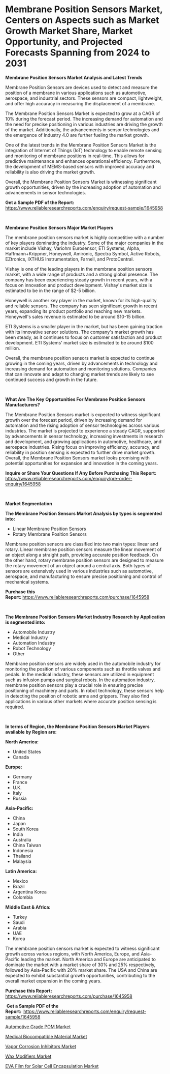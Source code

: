 <p><h1>Membrane Position Sensors Market, Centers on Aspects such as Market Growth Market Share, Market Opportunity, and Projected Forecasts Spanning from 2024 to 2031</h1></p><p><strong>Membrane Position Sensors Market Analysis and Latest Trends</strong></p>
<p><p>Membrane Position Sensors are devices used to detect and measure the position of a membrane in various applications such as automotive, aerospace, and industrial sectors. These sensors are compact, lightweight, and offer high accuracy in measuring the displacement of a membrane.</p><p>The Membrane Position Sensors Market is expected to grow at a CAGR of 10% during the forecast period. The increasing demand for automation and the need for precise positioning in various industries are driving the growth of the market. Additionally, the advancements in sensor technologies and the emergence of Industry 4.0 are further fueling the market growth.</p><p>One of the latest trends in the Membrane Position Sensors Market is the integration of Internet of Things (IoT) technology to enable remote sensing and monitoring of membrane positions in real-time. This allows for predictive maintenance and enhances operational efficiency. Furthermore, the development of MEMS-based sensors with improved accuracy and reliability is also driving the market growth.</p><p>Overall, the Membrane Position Sensors Market is witnessing significant growth opportunities, driven by the increasing adoption of automation and advancements in sensor technologies.</p></p>
<p><strong>Get a Sample PDF of the Report:&nbsp;</strong> <a href="https://www.reliableresearchreports.com/enquiry/request-sample/1645958">https://www.reliableresearchreports.com/enquiry/request-sample/1645958</a></p>
<p>&nbsp;</p>
<p><strong>Membrane Position Sensors Major Market Players</strong></p>
<p><p>The membrane position sensors market is highly competitive with a number of key players dominating the industry. Some of the major companies in the market include Vishay, Variohm Eurosensor, ETI Systems, Alpha, Haffmann+Krippner, Honeywell, Amironic, Spectra Symbol, Active Robots, EZtronics, IXTHUS Instrumentation, Farnell, and ProtoCentral.</p><p>Vishay is one of the leading players in the membrane position sensors market, with a wide range of products and a strong global presence. The company has been experiencing steady growth in recent years, with a focus on innovation and product development. Vishay's market size is estimated to be in the range of $2-5 billion.</p><p>Honeywell is another key player in the market, known for its high-quality and reliable sensors. The company has seen significant growth in recent years, expanding its product portfolio and reaching new markets. Honeywell's sales revenue is estimated to be around $10-15 billion.</p><p>ETI Systems is a smaller player in the market, but has been gaining traction with its innovative sensor solutions. The company's market growth has been steady, as it continues to focus on customer satisfaction and product development. ETI Systems' market size is estimated to be around $100 million.</p><p>Overall, the membrane position sensors market is expected to continue growing in the coming years, driven by advancements in technology and increasing demand for automation and monitoring solutions. Companies that can innovate and adapt to changing market trends are likely to see continued success and growth in the future.</p></p>
<p>&nbsp;</p>
<p><strong>What Are The Key Opportunities For Membrane Position Sensors Manufacturers?</strong></p>
<p><p>The Membrane Position Sensors market is expected to witness significant growth over the forecast period, driven by increasing demand for automation and the rising adoption of sensor technologies across various industries. The market is projected to experience a steady CAGR, supported by advancements in sensor technology, increasing investments in research and development, and growing applications in automotive, healthcare, and aerospace industries. Rising focus on improving efficiency, accuracy, and reliability in position sensing is expected to further drive market growth. Overall, the Membrane Position Sensors market looks promising with potential opportunities for expansion and innovation in the coming years.</p></p>
<p><strong>Inquire or Share Your Questions If Any Before Purchasing This Report:</strong> <a href="https://www.reliableresearchreports.com/enquiry/pre-order-enquiry/1645958">https://www.reliableresearchreports.com/enquiry/pre-order-enquiry/1645958</a></p>
<p>&nbsp;</p>
<p><strong>Market Segmentation</strong></p>
<p><strong>The Membrane Position Sensors Market Analysis by types is segmented into:</strong></p>
<p><ul><li>Linear Membrane Position Sensors</li><li>Rotary Membrane Position Sensors</li></ul></p>
<p><p>Membrane position sensors are classified into two main types: linear and rotary. Linear membrane position sensors measure the linear movement of an object along a straight path, providing accurate position feedback. On the other hand, rotary membrane position sensors are designed to measure the rotary movement of an object around a central axis. Both types of sensors are extensively used in various industries such as automotive, aerospace, and manufacturing to ensure precise positioning and control of mechanical systems.</p></p>
<p><strong>Purchase this Report:&nbsp;</strong><a href="https://www.reliableresearchreports.com/purchase/1645958">https://www.reliableresearchreports.com/purchase/1645958</a></p>
<p>&nbsp;</p>
<p><strong>The Membrane Position Sensors Market Industry Research by Application is segmented into:</strong></p>
<p><ul><li>Automobile Industry</li><li>Medical Industry</li><li>Automation Industry</li><li>Robot Technology</li><li>Other</li></ul></p>
<p><p>Membrane position sensors are widely used in the automobile industry for monitoring the position of various components such as throttle valves and pedals. In the medical industry, these sensors are utilized in equipment such as infusion pumps and surgical robots. In the automation industry, membrane position sensors play a crucial role in ensuring precise positioning of machinery and parts. In robot technology, these sensors help in detecting the position of robotic arms and grippers. They also find applications in various other markets where accurate position sensing is required.</p></p>
<p>&nbsp;</p>
<p><strong>In terms of Region, the Membrane Position Sensors Market Players available by Region are:</strong></p>
<p>
    <p> <strong> North America: </strong>
        <ul>
            <li>United States</li>
            <li>Canada</li>
        </ul>
        </p> 
    <p> <strong> Europe: </strong>
        <ul>
            <li>Germany</li>
            <li>France</li>
            <li>U.K.</li>
            <li>Italy</li>
            <li>Russia</li>
        </ul>
        </p> 
    <p> <strong> Asia-Pacific: </strong>
        <ul>
            <li>China</li>
            <li>Japan</li>
            <li>South Korea</li>
            <li>India</li>
            <li>Australia</li>
            <li>China Taiwan</li>
            <li>Indonesia</li>
            <li>Thailand</li>
            <li>Malaysia</li>
        </ul>
        </p> 
    <p> <strong> Latin America: </strong>
        <ul>
            <li>Mexico</li>
            <li>Brazil</li>
            <li>Argentina Korea</li>
            <li>Colombia</li>
        </ul>
        </p> 
    <p> <strong> Middle East & Africa: </strong>
        <ul>
            <li>Turkey</li>
            <li>Saudi</li>
            <li>Arabia</li>
            <li>UAE</li>
            <li>Korea</li>
        </ul>
    </p>
    </p>
<p><p>The membrane position sensors market is expected to witness significant growth across various regions, with North America, Europe, and Asia-Pacific leading the market. North America and Europe are anticipated to dominate the market with a market share of 30% and 25% respectively, followed by Asia-Pacific with 20% market share. The USA and China are expected to exhibit substantial growth opportunities, contributing to the overall market expansion in the coming years.</p></p>
<p><strong>Purchase this Report: </strong><a href="https://www.reliableresearchreports.com/purchase/1645958">https://www.reliableresearchreports.com/purchase/1645958</a></p>
<p>&nbsp;<strong>Get a Sample PDF of the Report:&nbsp;&nbsp;</strong><a href="https://www.reliableresearchreports.com/enquiry/request-sample/1645958">https://www.reliableresearchreports.com/enquiry/request-sample/1645958</a></p>
<p><strong></strong></p>
<p><p><a href="https://lydian-appliance-61d.notion.site/Automotive-Grade-POM-Market-Size-and-Examines-its-Market-Scope-with-a-Primary-Focus-on-Growth-Oppo-dca6eced709b4c75b2a3bd7838331243">Automotive Grade POM Market</a></p><p><a href="https://summer-dogwood-3e9.notion.site/Decoding-the-Medical-Biocompatible-Material-Market-A-Deep-Dive-into-the-Latest-Market-Trends-Marke-687735c07f14435bb0884289062606ff">Medical Biocompatible Material Market</a></p><p><a href="https://view.publitas.com/reportprime-1/vapor-corrosion-inhibitors-market-size-evaluating-its-market-trends-growth-and-projections-2024-2031/">Vapor Corrosion Inhibitors Market</a></p><p><a href="https://view.publitas.com/reportprime-1/wax-modifiers-market-research-report-forecasted-for-period-from-2024-2031-by-market-type-market-application-and-region/">Wax Modifiers Market</a></p><p><a href="https://forested-sushi-9b0.notion.site/EVA-Film-for-Solar-Cell-Encapsulation-Market-Size-Global-Industry-Overview-Market-Segmentation-and-eb551885bd4443a39303a797f9231e92">EVA Film for Solar Cell Encapsulation Market</a></p></p>